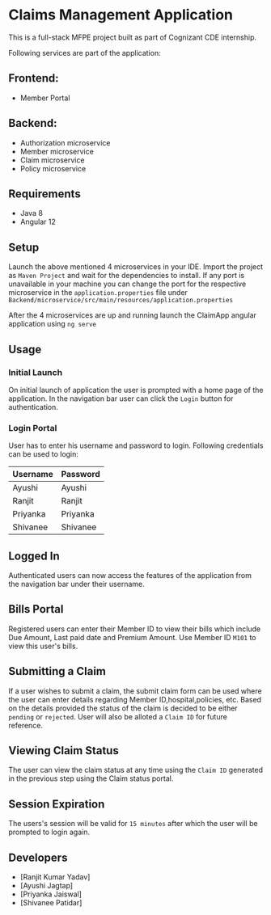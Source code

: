 # Claims Management Application

This is a full-stack MFPE project built as part of Cognizant CDE internship.

Following services are part of the application:

## Frontend:
* Member Portal

## Backend:
* Authorization microservice
* Member microservice
* Claim microservice
* Policy microservice

## Requirements
* Java 8
* Angular 12

## Setup

Launch the above mentioned 4 microservices in your IDE. Import the project as `Maven Project` and wait for the dependencies to install. If any port is unavailable in your machine you can change the port for the respective microservice in the `application.properties` file under `Backend/microservice/src/main/resources/application.properties`

After the 4 microservices are up and running launch the ClaimApp angular application using `ng serve`

## Usage

### Initial Launch

On initial launch of application the user is prompted with a home page of the application. In the navigation bar user can click the `Login` button for authentication.



### Login Portal

User has to enter his username and password to login. Following credentials can be used to login:

| Username   | Password| 
| -----------|:---------|
| Ayushi     | Ayushi   |
| Ranjit     | Ranjit   |
| Priyanka   | Priyanka |
| Shivanee   | Shivanee |



## Logged In

Authenticated users can now access the features of the application from the navigation bar under their username.


## Bills Portal

Registered users can enter their Member ID to view their bills which include Due Amount, Last paid date and Premium Amount. 
Use Member ID `M101` to view this user's bills.



## Submitting a Claim

If a user wishes to submit a claim, the submit claim form can be used where the user can enter details regarding Member ID,hospital,policies, etc. Based on the details provided the status of the claim is decided to be either `pending` or `rejected`. User will also be alloted a `Claim ID` for future reference.



## Viewing Claim Status


The user can view the claim status at any time using the `Claim ID` generated in the previous step using the Claim status portal.


## Session Expiration


The users's session will be valid for `15 minutes` after which the user will be prompted to login again.


## Developers

* [Ranjit Kumar Yadav]
* [Ayushi Jagtap]
* [Priyanka Jaiswal]
* [Shivanee Patidar]

